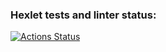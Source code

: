### Hexlet tests and linter status:
[![Actions Status](https://github.com/ygracoord/qa-engineer-project-85/actions/workflows/hexlet-check.yml/badge.svg)](https://github.com/ygracoord/qa-engineer-project-85/actions)